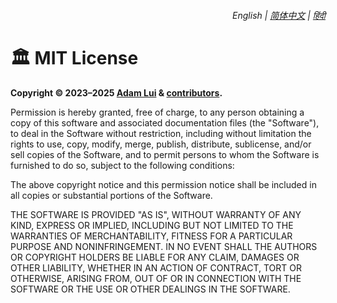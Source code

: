 <div align="right">
    <h6>
        <picture>
            <source type="image/svg+xml" media="(prefers-color-scheme: dark)" srcset="https://media.chatgptwidescreen.com/images/icons/earth/white/icon32.svg">
            <img height=14 src="https://media.chatgptwidescreen.com/images/icons/earth/black/icon32.svg">
        </picture>
        &nbsp;English |
        <a href="docs/zh-cn/LICENSE.md">简体中文</a> |
        <a href="docs/hi/LICENSE.md">हिंदी</a>
    </h6>
</div>

# 🏛️ MIT License

**Copyright © 2023–2025 [Adam Lui](https://github.com/adamlui) & [contributors](https://docs.chatgptwidescreen.com/#-contributors).**

Permission is hereby granted, free of charge, to any person obtaining a copy of this software and associated documentation files (the "Software"), to deal in the Software without restriction, including without limitation the rights to use, copy, modify, merge, publish, distribute, sublicense, and/or sell copies of the Software, and to permit persons to whom the Software is furnished to do so, subject to the following conditions:

The above copyright notice and this permission notice shall be included in all copies or substantial portions of the Software.

THE SOFTWARE IS PROVIDED "AS IS", WITHOUT WARRANTY OF ANY KIND, EXPRESS OR IMPLIED, INCLUDING BUT NOT LIMITED TO THE WARRANTIES OF MERCHANTABILITY, FITNESS FOR A PARTICULAR PURPOSE AND NONINFRINGEMENT. IN NO EVENT SHALL THE AUTHORS OR COPYRIGHT HOLDERS BE LIABLE FOR ANY CLAIM, DAMAGES OR OTHER LIABILITY, WHETHER IN AN ACTION OF CONTRACT, TORT OR OTHERWISE, ARISING FROM, OUT OF OR IN CONNECTION WITH THE SOFTWARE OR THE USE OR OTHER DEALINGS IN THE SOFTWARE.

